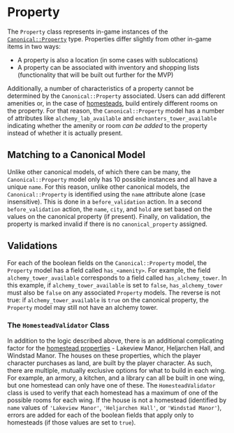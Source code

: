 # Property

The `Property` class represents in-game instances of the [`Canonical::Property`](/docs/canonical_models/canonical-property.md) type. Properties differ slightly from other in-game items in two ways:

* A property is also a location (in some cases with sublocations)
* A property can be associated with inventory and shopping lists (functionality that will be built out further for the MVP)

Additionally, a number of characteristics of a property cannot be determined by the `Canonical::Property` associated. Users can add different amenities or, in the case of [homesteads](https://elderscrolls.fandom.com/wiki/Homestead_(Hearthfire)), build entirely different rooms on the property. For that reason, the `Canonical::Property` model has a number of attributes like `alchemy_lab_available` and `enchanters_tower_available` indicating whether the amenity or room _can be added_ to the property instead of whether it is actually present.

## Matching to a Canonical Model

Unlike other canonical models, of which there can be many, the `Canonical::Property` model only has 10 possible instances and all have a unique `name`. For this reason, unlike other canonical models, the `Canonical::Property` is identified using the `name` attribute alone (case insensitive). This is done in a `before_validation` action. In a second `before_validation` action, the `name`, `city`, and `hold` are set based on the values on the canonical property (if present). Finally, on validation, the property is marked invalid if there is no `canonical_property` assigned.

## Validations

For each of the boolean fields on the `Canonical::Property` model, the `Property` model has a field called `has_<amenity>`. For example, the field `alchemy_tower_available` corresponds to a field called `has_alchemy_tower`. In this example, if `alchemy_tower_available` is set to `false`, `has_alchemy_tower` must also be `false` on any associated `Property` models. The reverse is not true: if `alchemy_tower_available` is `true` on the canonical property, the `Property` model may still not have an alchemy tower.

### The `HomesteadValidator` Class

In addition to the logic described above, there is an additional complicating factor for the [homestead properties](https://elderscrolls.fandom.com/wiki/Homestead_(Hearthfire)) - Lakeview Manor, Heljarchen Hall, and Windstad Manor. The houses on these properties, which the player character purchases as land, are built by the player character. As such, there are multiple, mutually exclusive options for what to build in each wing. For example, an armory, a kitchen, and a library can all be built in one wing, but one homestead can only have one of these. The `HomesteadValidator` class is used to verify that each homestead has a maximum of one of the possible rooms for each wing. If the house is not a homestead (identified by `name` values of `'Lakeview Manor'`, `'Heljarchen Hall'`, or `'Windstad Manor'`), errors are added for each of the boolean fields that apply only to homesteads (if those values are set to `true`).
